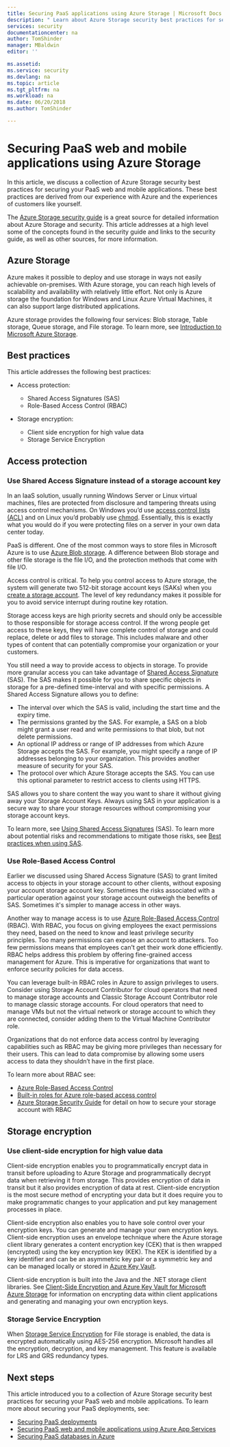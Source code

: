 ```yaml
---
title: Securing PaaS applications using Azure Storage | Microsoft Docs
description: " Learn about Azure Storage security best practices for securing your PaaS web and mobile applications. "
services: security
documentationcenter: na
author: TomShinder
manager: MBaldwin
editor: ''

ms.assetid:
ms.service: security
ms.devlang: na
ms.topic: article
ms.tgt_pltfrm: na
ms.workload: na
ms.date: 06/20/2018
ms.author: TomShinder

---
```

# Securing PaaS web and mobile applications using Azure Storage

In this article, we discuss a collection of Azure Storage security best practices for securing your PaaS web and mobile applications. These best practices are derived from our experience with Azure and the experiences of customers like yourself.

The [Azure Storage security guide](../storage/common/storage-security-guide.md) is a great source for detailed information about Azure Storage and security.  This article addresses at a high level some of the concepts found in the security guide and links to the security guide, as well as other sources, for more information.

## Azure Storage

Azure makes it possible to deploy and use storage in ways not easily achievable on-premises. With Azure storage, you can reach high levels of scalability and availability with relatively little effort. Not only is Azure storage the foundation for Windows and Linux Azure Virtual Machines, it can also support large distributed applications.

Azure storage provides the following four services: Blob storage, Table storage, Queue storage, and File storage. To learn more, see [Introduction to Microsoft Azure Storage](../storage/storage-introduction.md).

## Best practices

This article addresses the following best practices:

- Access protection:
   - Shared Access Signatures (SAS)
   - Role-Based Access Control (RBAC)

- Storage encryption:
   - Client side encryption for high value data
   - Storage Service Encryption

## Access protection

### Use Shared Access Signature instead of a storage account key

In an IaaS solution, usually running Windows Server or Linux virtual machines, files are protected from disclosure and tampering threats using access control mechanisms. On Windows you’d use [access control lists (ACL)](../virtual-network/virtual-networks-acl.md) and on Linux you’d probably use [chmod](https://en.wikipedia.org/wiki/Chmod). Essentially, this is exactly what you would do if you were protecting files on a server in your own data center today.

PaaS is different. One of the most common ways to store files in Microsoft Azure is to use [Azure Blob storage](../storage/storage-dotnet-how-to-use-blobs.md). A difference between Blob storage and other file storage is the file I/O, and the protection methods that come with file I/O.

Access control is critical. To help you control access to Azure storage, the system will generate two 512-bit storage account keys (SAKs) when you [create a storage account](../storage/common/storage-create-storage-account.md). The level of key redundancy makes it possible for you to avoid service interrupt during routine key rotation.

Storage access keys are high priority secrets and should only be accessible to those responsible for storage access control. If the wrong people get access to these keys, they will have complete control of storage and could replace, delete or add files to storage. This includes malware and other types of content that can potentially compromise your organization or your customers.

You still need a way to provide access to objects in storage. To provide more granular access you can take advantage of [Shared Access Signature](../storage/common/storage-dotnet-shared-access-signature-part-1.md) (SAS). The SAS makes it possible for you to share specific objects in storage for a pre-defined time-interval and with specific permissions. A Shared Access Signature allows you to define:

- The interval over which the SAS is valid, including the start time and the expiry time.
- The permissions granted by the SAS. For example, a SAS on a blob might grant a user read and write permissions to that blob, but not delete permissions.
- An optional IP address or range of IP addresses from which Azure Storage accepts the SAS. For example, you might specify a range of IP addresses belonging to your organization. This provides another measure of security for your SAS.
- The protocol over which Azure Storage accepts the SAS. You can use this optional parameter to restrict access to clients using HTTPS.

SAS allows you to share content the way you want to share it without giving away your Storage Account Keys. Always using SAS in your application is a secure way to share your storage resources without compromising your storage account keys.

To learn more, see [Using Shared Access Signatures](../storage/common/storage-dotnet-shared-access-signature-part-1.md) (SAS). To learn more about potential risks and recommendations to mitigate those risks, see [Best practices when using SAS](../storage/common/storage-dotnet-shared-access-signature-part-1.md).

### Use Role-Based Access Control

Earlier we discussed using Shared Access Signature (SAS) to grant limited access to objects in your storage account to other clients, without exposing your account storage account key. Sometimes the risks associated with a particular operation against your storage account outweigh the benefits of SAS. Sometimes it's simpler to manage access in other ways.

Another way to manage access is to use [Azure Role-Based Access Control](../role-based-access-control/overview.md) (RBAC). With RBAC, you focus on giving employees the exact permissions they need, based on the need to know and least privilege security principles. Too many permissions can expose an account to attackers. Too few permissions means that employees can't get their work done efficiently. RBAC helps address this problem by offering fine-grained access management for Azure. This is imperative for organizations that want to enforce security policies for data access.

You can leverage built-in RBAC roles in Azure to assign privileges to users. Consider using Storage Account Contributor for cloud operators that need to manage storage accounts and Classic Storage Account Contributor role to manage classic storage accounts. For cloud operators that need to manage VMs but not the virtual network or storage account to which they are connected, consider adding them to the Virtual Machine Contributor role.

Organizations that do not enforce data access control by leveraging capabilities such as RBAC may be giving more privileges than necessary for their users. This can lead to data compromise by allowing some users access to data they shouldn’t have in the first place.

To learn more about RBAC see:

- [Azure Role-Based Access Control](../role-based-access-control/role-assignments-portal.md)
- [Built-in roles for Azure role-based access control](../role-based-access-control/built-in-roles.md)
- [Azure Storage Security Guide](../storage/common/storage-security-guide.md) for detail on how to secure your storage account with RBAC

## Storage encryption

### Use client-side encryption for high value data

Client-side encryption enables you to programmatically encrypt data in transit before uploading to Azure Storage and programmatically decrypt data when retrieving it from storage.  This provides encryption of data in transit but it also provides encryption of data at rest.  Client-side encryption is the most secure method of encrypting your data but it does require you to make programmatic changes to your application and put key management processes in place.

Client-side encryption also enables you to have sole control over your encryption keys.  You can generate and manage your own encryption keys.  Client-side encryption uses an envelope technique where the Azure storage client library generates a content encryption key (CEK) that is then wrapped (encrypted) using the key encryption key (KEK). The KEK is identified by a key identifier and can be an asymmetric key pair or a symmetric key and can be managed locally or stored in [Azure Key Vault](../key-vault/key-vault-whatis.md).

Client-side encryption is built into the Java and the .NET storage client libraries.  See [Client-Side Encryption and Azure Key Vault for Microsoft Azure Storage](../storage/storage-client-side-encryption.md) for information on encrypting data within client applications and generating and managing your own encryption keys.

### Storage Service Encryption

When [Storage Service Encryption](../storage/storage-service-encryption.md) for File storage is enabled, the data is encrypted automatically using AES-256 encryption. Microsoft handles all the encryption, decryption, and key management. This feature is available for LRS and GRS redundancy types.

## Next steps

This article introduced you to a collection of Azure Storage security best practices for securing your PaaS web and mobile applications. To learn more about securing your PaaS deployments, see:

- [Securing PaaS deployments](security-paas-deployments.md)
- [Securing PaaS web and mobile applications using Azure App Services](security-paas-applications-using-app-services.md)
- [Securing PaaS databases in Azure](security-paas-applications-using-sql.md)

